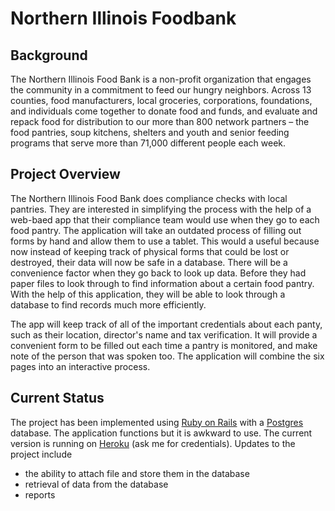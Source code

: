 # Northern Illinois Foodbank


## Background
The Northern Illinois Food Bank is a non-profit organization that engages the community in a commitment to feed our hungry neighbors. Across 13 counties, food manufacturers, local groceries, corporations, foundations, and individuals come together to donate food and funds, and evaluate and repack food for distribution to our more than 800 network partners – the food pantries, soup kitchens, shelters and youth and senior feeding programs that serve more than 71,000 different people each week.

## Project Overview
The Northern Illinois Food Bank does compliance checks with local pantries. They are interested in simplifying the process with the help of a web-baed app that their compliance team would use when they go to each food pantry. The application will take an outdated process of filling out forms by hand and allow them to use a tablet. This would a useful because now instead of keeping track of physical forms that could be lost or destroyed, their data will now be safe in a database. There will be a convenience factor when they go back to look up data. Before they had paper files to look through to find information about a certain food pantry. With the help of this application, they will be able to look through a database to find records much more efficiently.

 The app will keep track of all of the important credentials about each panty, such as their location, director's name and tax verification. It will provide a convenient form to be filled out each time a pantry is monitored, and make note of the person that was spoken too. The application will combine the six pages into an interactive process.

 ## Current Status
 The project has been implemented using [Ruby on Rails](http://rubyonrails.org) with a [Postgres](https://www.postgresql.org) database.  The application functions but it is awkward to use. The current version is running on [Heroku](https://murmuring-waters-64983.herokuapp.com) (ask me for credentials).  Updates to the project include
 * the ability to attach file and store them in the database
 * retrieval of data from the database
 * reports
